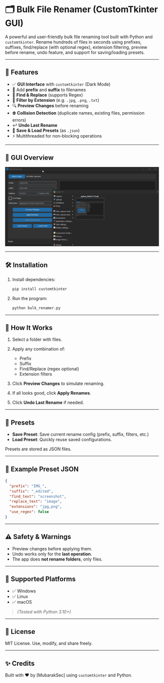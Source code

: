 
# 🗂️ Bulk File Renamer (CustomTkinter GUI)

A powerful and user-friendly bulk file renaming tool built with Python and `customtkinter`. Rename hundreds of files in seconds using prefixes, suffixes, find/replace (with optional regex), extension filtering, preview before rename, undo feature, and support for saving/loading presets.

---

## 🚀 Features

* ✅ **GUI Interface** with `customtkinter` (Dark Mode)
* 📝 Add **prefix** and **suffix** to filenames
* 🔁 **Find & Replace** (supports Regex)
* 🎯 **Filter by Extension** (e.g. `.jpg`, `.png`, `.txt`)
* 🔍 **Preview Changes** before renaming
* ⛔ **Collision Detection** (duplicate names, existing files, permission errors)
* ↩️ **Undo Last Rename**
* 💾 **Save & Load Presets** (as `.json`)
* ⚡ Multithreaded for non-blocking operations

---

## 📸 GUI Overview

![Demo GIF](assets/Demo.gif)

---

## 🛠️ Installation

1. Install dependencies:

   ```bash
   pip install customtkinter
   ```

2. Run the program:

   ```bash
   python bulk_renamer.py
   ```

---

## 🧠 How It Works

1. Select a folder with files.
2. Apply any combination of:

   * Prefix
   * Suffix
   * Find/Replace (regex optional)
   * Extension filters
3. Click **Preview Changes** to simulate renaming.
4. If all looks good, click **Apply Renames**.
5. Click **Undo Last Rename** if needed.

---

## 💾 Presets

* **Save Preset**: Save current rename config (prefix, suffix, filters, etc.)
* **Load Preset**: Quickly reuse saved configurations.

Presets are stored as JSON files.

---

## 🧱 Example Preset JSON

```json
{
  "prefix": "IMG_",
  "suffix": "_edited",
  "find_text": "screenshot",
  "replace_text": "image",
  "extensions": "jpg,png",
  "use_regex": false
}
```

---

## ⚠️ Safety & Warnings

* Preview changes before applying them.
* Undo works only for the **last operation**.
* The app does **not rename folders**, only files.

---

## 📂 Supported Platforms

* ✅ Windows
* ✅ Linux
* ✅ macOS

> *(Tested with Python 3.10+)*

---

## 📜 License

MIT License. Use, modify, and share freely.

---

## ✨ Credits

Built with ❤️ by \[MubarakSec] using `customtkinter` and Python.

